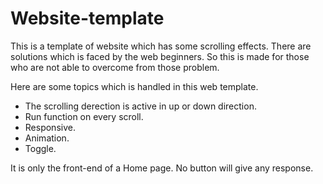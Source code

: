 # Website-template
This is a template of website which has some scrolling effects.
There are solutions which is faced by the web beginners. So this is made for those who are not able to overcome from those problem.

Here are some topics which is handled in this web template.

* The scrolling derection is active in up or down direction.
* Run function on every scroll.
* Responsive.
* Animation.
* Toggle.

It is only the front-end of a Home page. No button will give any response.  
